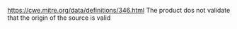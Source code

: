 https://cwe.mitre.org/data/definitions/346.html
The product dos not validate that the origin of the source is valid